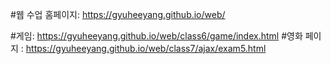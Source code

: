#웹 수업
홈페이지: https://gyuheeyang.github.io/web/

#게임: https://gyuheeyang.github.io/web/class6/game/index.html
#영화 페이지 :  https://gyuheeyang.github.io/web/class7/ajax/exam5.html
